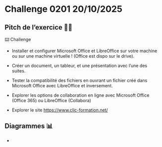 # Challenge 0201 20/10/2025

## Pitch de l’exercice 🧑‍🏫

⌨️ Challenge

- Installer et configurer Microsoft Office et LibreOffice sur votre machine ou sur une machine virtuelle ! (Office est dispo sur le drive).

- Créer un document, un tableur, et une présentation avec l’une des suites.

- Tester la compatibilité des fichiers en ouvrant un fichier créé dans Microsoft Office avec LibreOffice et inversement.

- Explorer les options de collaboration en ligne avec Microsoft Office (Office 365) ou LibreOffice (Collabora)

- Explorer le site <https://www.clic-formation.net/>

## Diagrammes 📊

-
